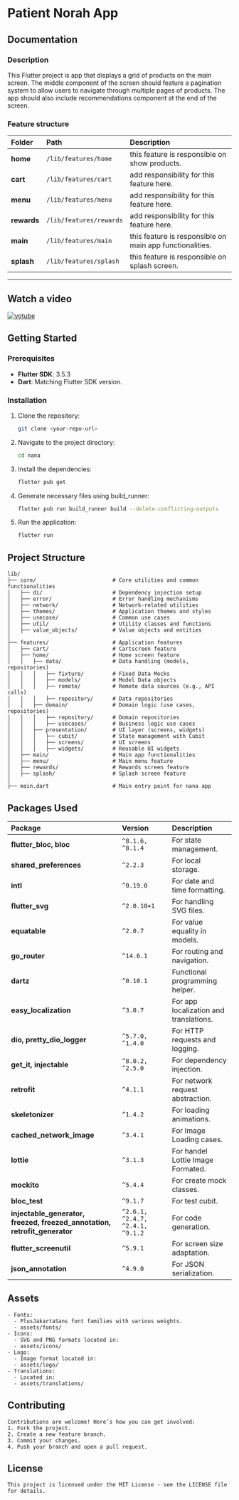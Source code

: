 # Patient Norah App

## Documentation

### Description

This Flutter project is app that displays a grid of products on the main screen. The middle component of the screen should feature a pagination system to allow users to navigate through multiple pages of products. The app should also include recommendations component at the end of the screen.

### Feature structure

| Folder                | Path                              | Description                                              |
|:----------------------|:----------------------------------|:---------------------------------------------------------|
| **home**              | `/lib/features/home`              | this feature is responsible on show products.            |
| **cart**              | `/lib/features/cart`              | add responsibility for this feature here.                 |
| **menu**              | `/lib/features/menu`              | add responsibility for this feature here.           |
| **rewards**           | `/lib/features/rewards`          | add responsibility for this feature here.               |
| **main**              | `/lib/features/main`              | this feature is responsible on main app functionalities. |
| **splash**            | `/lib/features/splash`            | this feature is responsible on splash screen.            |

---

## Watch a video <a name="video"></a>

<a href="https://www.youtube.com/watch?v=15XEGSQmrW8" target="_blank"><img alt="yotube" src="https://img.shields.io/badge/youtube-FF0000.svg?style=for-the-badge&logo=youtube&logoColor=white" /></a>

## Getting Started

### Prerequisites

- **Flutter SDK**: 3.5.3
- **Dart**: Matching Flutter SDK version.

### Installation

1. Clone the repository:
   ```bash
   git clone <your-repo-url>
    ```
2. Navigate to the project directory:
    ```bash
    cd nana
    ```

3. Install the dependencies:
    ```bash
    flutter pub get
    ```

4.	Generate necessary files using build_runner:
      ```bash
      flutter pub run build_runner build --delete-conflicting-outputs
      ```

5. Run the application:
    ```bash
    flutter run
    ```


## Project Structure

```plaintext
lib/
├── core/                        # Core utilities and common functionalities
│   ├── di/                      # Dependency injection setup
│   ├── error/                   # Error handling mechanisms
│   ├── network/                 # Network-related utilities
│   ├── themes/                  # Application themes and styles
│   ├── usecase/                 # Common use cases
│   ├── util/                    # Utility classes and functions
│   ├── value_objects/           # Value objects and entities
│
├── features/                    # Application features
│   ├── cart/                    # Cartscreen feature
│   ├── home/                    # Home screen feature
│   │   ├── data/                # Data handling (models, repositories)
│   │   │   ├── fixture/         # Fixed Data Mocks
│   │   │   ├── models/          # Model Data objects
│   │   │   ├── remote/          # Remote data sources (e.g., API calls)
│   │   │   ├── repository/      # Data repositories
│   │   ├── domain/              # Domain logic (use cases, repositories)
│   │   │   ├── repository/      # Domain repositories
│   │   │   ├── usecases/        # Business logic use cases
│   │   ├── presentation/        # UI layer (screens, widgets)
│   │   │   ├── cubit/           # State management with Cubit
│   │   │   ├── screens/         # UI screens
│   │   │   ├── widgets/         # Reusable UI widgets
│   ├── main/                    # Main app functionalities
│   ├── menu/                    # Main menu feature
│   ├── rewards/                 # Rewards screen feature
│   ├── splash/                  # Splash screen feature
│
├── main.dart                    # Main entry point for nana app

```


## Packages Used

| Package           | Version                     | Description                                |
| :--------------- | :----------------------- |:-------------------------------------------|
| **flutter_bloc, bloc**       | `^8.1.6, ^8.1.4`            | For state management.                      |
| **shared_preferences**   | `^2.2.3`        | For local storage.                         |
| **intl**     | `^0.19.0` | For date and time formatting.              |
| **flutter_svg**   | `^2.0.10+1`        | For handling SVG files.                    |
| **equatable**     | `^2.0.7` | For value equality in models.              |
| **go_router**   | `^14.6.1`        | For routing and navigation.                |
| **dartz**     | `^0.10.1` | Functional programming helper.             |
| **easy_localization**   | `^3.0.7`        | For app localization and translations.     |
| **dio, pretty_dio_logger**     | `^5.7.0, ^1.4.0` | For HTTP requests and logging.             |
| **get_it, injectable**   | `^8.0.2, ^2.5.0`        | For dependency injection.                  |
| **retrofit**     | `^4.1.1` | For network request abstraction.           |
| **skeletonizer**     | `^1.4.2` | For loading animations.                    |
| **cached_network_image**     | `^3.4.1` | For Image Loading cases.                   |
| **lottie**   | `^3.1.3`        | For handel Lottie Image Formated.          |
| **mockito**     | `^5.4.4` | For create mock classes.                   |
| **bloc_test**   | `^9.1.7`        | For test cubit.                            |
| **injectable_generator, freezed, freezed_annotation, retrofit_generator**     | `^2.6.1, ^2.4.7, ^2.4.1, ^9.1.2` | For code generation.                       |
| **flutter_screenutil**   | `^5.9.1`        | For screen size adaptation.                |
| **json_annotation**     | `^4.9.0` | For JSON serialization.                    |



## Assets

```plaintext
- Fonts: 
  - PlusJakartaSans font families with various weights.
  - assets/fonts/
- Icons:
  - SVG and PNG formats located in:
  - assets/icons/
- Logo:
  - Image format located in:
  - assets/logo/
- Translations:
  - Located in:
  - assets/translations/
```

## Contributing

```plaintext
Contributions are welcome! Here’s how you can get involved:
1. Fork the project.
2. Create a new feature branch.
3. Commit your changes.
4. Push your branch and open a pull request.
```

## License

```plaintext
This project is licensed under the MIT License - see the LICENSE file for details.
```